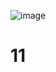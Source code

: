![image](https://github.com/AxAmaro09/11/assets/148808039/8ce7ee2c-91ee-4b41-a0e1-a17d4951c5af)
# 11
